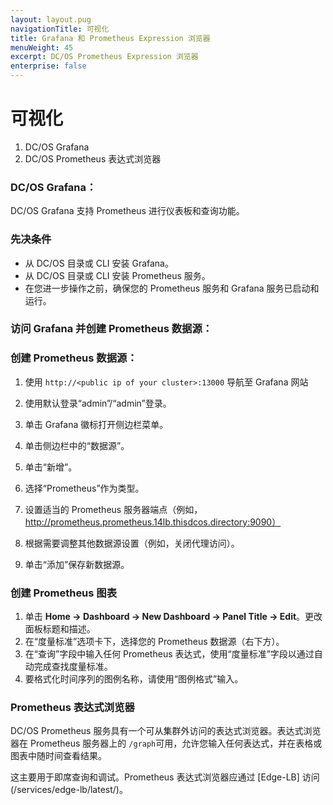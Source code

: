 ```yaml
---
layout: layout.pug
navigationTitle: 可视化
title: Grafana 和 Prometheus Expression 浏览器
menuWeight: 45
excerpt: DC/OS Prometheus Expression 浏览器
enterprise: false
---
```



# 可视化
 1. DC/OS Grafana
 1. DC/OS Prometheus 表达式浏览器

### DC/OS Grafana：

 DC/OS Grafana 支持 Prometheus 进行仪表板和查询功能。

### 先决条件

- 从 DC/OS 目录或 CLI 安装 Grafana。
- 从 DC/OS 目录或 CLI 安装 Prometheus 服务。
- 在您进一步操作之前，确保您的 Prometheus 服务和 Grafana 服务已启动和运行。


### 访问 Grafana 并创建 Prometheus 数据源：

### 创建 Prometheus 数据源：

1. 使用 `http://<public ip of your cluster>:13000` 导航至 Grafana 网站

1. 使用默认登录“admin”/“admin”登录。

1. 单击 Grafana 徽标打开侧边栏菜单。

1. 单击侧边栏中的“数据源”。

1. 单击“新增”。

1. 选择“Prometheus”作为类型。

1. 设置适当的 Prometheus 服务器端点（例如，http://prometheus.prometheus.14lb.thisdcos.directory:9090）

1. 根据需要调整其他数据源设置（例如，关闭代理访问）。

1. 单击“添加”保存新数据源。

### 创建 Prometheus 图表

1. 单击 **Home -> Dashboard -> New Dashboard -> Panel Title -> Edit**。更改面板标题和描述。
1. 在“度量标准”选项卡下，选择您的 Prometheus 数据源（右下方）。
1. 在“查询”字段中输入任何 Prometheus 表达式，使用“度量标准”字段以通过自动完成查找度量标准。
1. 要格式化时间序列的图例名称，请使用“图例格式”输入。

### Prometheus 表达式浏览器

 DC/OS Prometheus 服务具有一个可从集群外访问的表达式浏览器。表达式浏览器在 Prometheus 服务器上的 `/graph`可用，允许您输入任何表达式，并在表格或图表中随时间查看结果。

这主要用于即席查询和调试。Prometheus 表达式浏览器应通过 [Edge-LB] 访问(/services/edge-lb/latest/)。
